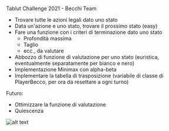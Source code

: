  Tablut Challenge 2021 - Becchi Team
 
 - Trovare tutte le azioni legali dato uno stato
 - Data un'azione e uno stato, trovare il prossimo stato (easy)
 - Fare una funzione con i criteri di terminazione dato uno stato
   - Profondità massima
   - Taglio
   - ecc., da valutare
 - Abbozzo di funzione di valutazione per uno stato (euristica, eventualmente separatamente per bianco e nero)
 - Implementazione Minimax con alpha-beta
 - Implementare la tabella di trasposizione
     (variabile di classe di PlayerBecco, per ora da resettare a ogni turno)

Futuro:
 - Ottimizzare la funzione di valutazione
 - Quiescenza

![alt text](https://www.valsassinanews.com/wp-content/uploads/2019/05/capra-orobica-valgerola-2019-3.jpg)
